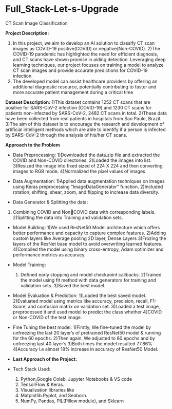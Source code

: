 # Full_Stack-Let-s-Upgrade
CT Scan Image Classification

**Project Description:**
1) In this project, we aim to develop an AI solution to classify CT scan 
images as COVID-19 positive(COVID) or negative(Non-COVID).
2)The COVID-19 pandemic has highlighted the need for efficient 
diagnosis, and CT scans have shown promise in aiding detection. 
Leveraging deep learning techniques, our project focuses on training a 
model to analyze CT scan images and provide accurate predictions for 
COVID-19 infection.
3) The developed model can assist healthcare providers by offering an 
additional diagnostic resource, potentially contributing to faster and 
more accurate patient management during a critical time

**Dataset Description:**
1)This dataset contains 1252 CT scans that are positive for 
SARS-CoV-2 infection (COVID-19) and 1230 CT scans for 
patients non-infected by SARS-CoV-2, 2482 CT scans in total.
2)These data have been collected from real patients in 
hospitals from Sao Paulo, Brazil.
3)The aim of this dataset is to encourage the research and development of artificial intelligent methods which are able 
to identify if a person is infected by SARS-CoV-2 through 
the analysis of his/her CT scans.

**Approach to the Problem**
*  Data Preprocessing:
  1)Downloaded the data.zip file and extracted the COVID and Non-COVID directories.
  2)Loaded the images into list.
  3)Resized the image into fixed sized of 224 X 224 and then converting images to RGB mode.
  4)Normalized the pixel values of images

*  Data Augmentation:
  1)Applied data augmentation techniques on 
     images using Keras preprocessing 
      “ImageDataGenerator” function.
  2)Included rotation, shifting, shear, zoom, and 
     flipping to increase data diversity.

*  Data Generator & Splitting the data:
  1) Combining COVID and NonCOVID data with corresponding labels.
  2)Splitting the data into Training and validation sets.

* Model Building:
  1)We used ResNet50 Model architecture which offers better performance and capacity to capture complex features.
  2)Adding custom layers like Average pooling 2D layer, Dense Layers
  3)Frozing the layers of the ResNet base model to avoid overwriting learned features.
  4)Compiled the model using binary cross-entropy, Adam optimizer and performance metrics as accuracy.

* Model Training:
  1) Defined early stopping and model checkpoint callbacks.
  2)Trained the model using fit method with data generators for training and validation sets.
  3)Saved the best model.

* Model Evaluation & Prediction:
  1)Loaded the best saved model.
  2)Evaluated model using metrics like accuracy, precision, recall, F1-Score, and confusion matrix on validation set.
  3)Loaded a test image, preprocessed it and used model to predict the class whether 
  4)COVID or Non-COVID of the test image.

* Fine Tuning the best model:
  1)Firstly, We fine-tuned the model by unfreezing the last 20 layer’s of pretrained ResNet50 model & running for the 60 epochs.
  2)Then again, We adjusted to 80 epochs and by unfreezing last 40 layer’s
  3)Both times the model resulted 77.86% 
  4)Accuracy i.e almost 18% increase in accuracy of ResNet50 Model.

* **Last Approach of the Project:**
* Tech Stack Used:
  1) Python,Google Colab, Jupyter Notebooks & VS code
  2) TensorFlow & Keras.
  3) Visualization libraries like 
  4) Matplotlib.Pyplot, and Seaborn.
  5) NumPy, Pandas, PIL(Pillow module), and Sklearn  
  
